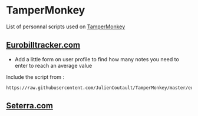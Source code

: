 # TamperMonkey

List of personnal scripts used on [TamperMonkey](https://www.tampermonkey.net/)

## [Eurobilltracker.com](https://eurobilltracker.com)
- Add a little form on user profile to find how many notes you need to enter to reach an average value

Include the script from :
```
https://raw.githubusercontent.com/JulienCoutault/TamperMonkey/master/eurobilltracker.com.js
```

## [Seterra.com](https://seterra.com)

